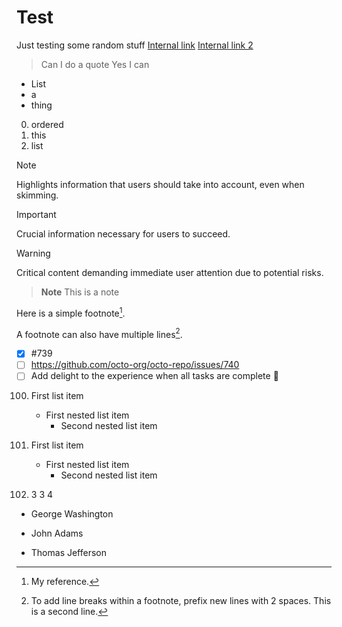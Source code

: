 # Test
Just testing some random stuff
[Internal link](/subdir/)
[Internal link 2](subdir/)
> Can I do a quote
> Yes I can
- List
- a
- thing
0. ordered
0. this
0. list

> [!NOTE]
> Highlights information that users should take into account, even when skimming.

> [!IMPORTANT]
> Crucial information necessary for users to succeed.

> [!WARNING]
> Critical content demanding immediate user attention due to potential risks.

> **Note**
> This is a note

Here is a simple footnote[^1].

A footnote can also have multiple lines[^2].

[^1]: My reference.
[^2]: To add line breaks within a footnote, prefix new lines with 2 spaces.
  This is a second line.

- [x] #739
- [ ] https://github.com/octo-org/octo-repo/issues/740
- [ ] Add delight to the experience when all tasks are complete :tada:

100. First list item
       - First nested list item
         - Second nested list item

1. First list item
   - First nested list item
     - Second nested list item

1. 3
 3
 4

- George Washington
* John Adams
+ Thomas Jefferson